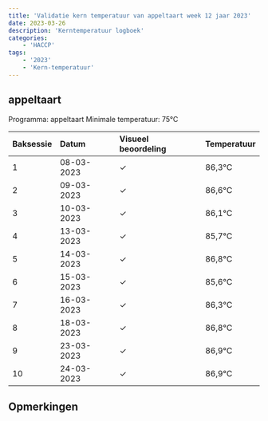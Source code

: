 ```yaml
---
title: 'Validatie kern temperatuur van appeltaart week 12 jaar 2023'
date: 2023-03-26
description: 'Kerntemperatuur logboek'
categories:
    - 'HACCP'
tags:
    - '2023'
    - 'Kern-temperatuur'
---
```


## appeltaart

Programma: appeltaart
Minimale temperatuur: 75°C

| Baksessie | Datum | Visueel beoordeling | Temperatuur |
|:---|:---|:---|:---|
| 1 | 08-03-2023 | &check; | 86,3°C |
| 2 | 09-03-2023 | &check; | 86,6°C |
| 3 | 10-03-2023 | &check; | 86,1°C |
| 4 | 13-03-2023 | &check; | 85,7°C |
| 5 | 14-03-2023 | &check; | 86,8°C |
| 6 | 15-03-2023 | &check; | 85,6°C |
| 7 | 16-03-2023 | &check; | 86,3°C |
| 8 | 18-03-2023 | &check; | 86,8°C |
| 9 | 23-03-2023 | &check; | 86,9°C |
| 10 | 24-03-2023 | &check; | 86,9°C |

## Opmerkingen


